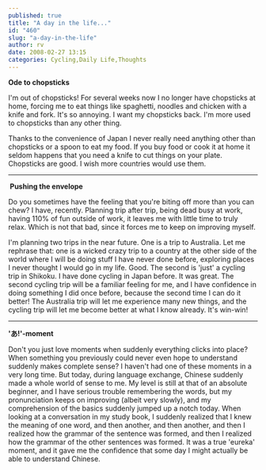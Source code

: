 ```yaml
---
published: true
title: "A day in the life..."
id: "460"
slug: "a-day-in-the-life"
author: rv
date: 2008-02-27 13:15
categories: Cycling,Daily Life,Thoughts
---
```

<b>Ode to chopsticks</b>

I'm out of chopsticks! For several weeks now I no longer have chopsticks at home, forcing me to eat things like spaghetti, noodles and chicken with a knife and fork. It's so annoying. I want my chopsticks back. I'm more used to chopsticks than any other thing.

Thanks to the convenience of Japan I never really need anything other than chopsticks or a spoon to eat my food. If you buy food or cook it at home it seldom happens that you need a knife to cut things on your plate. Chopsticks are good. I wish more countries would use them.

-----------------

<b> Pushing the envelope</b>

Do you sometimes have the feeling that you're biting off more than you can chew? I have, recently. Planning trip after trip, being dead busy at work, having 110% of fun outside of work, it leaves me with little time to truly relax. Which is not that bad, since it forces me to keep on improving myself.

I'm planning two trips in the near future. One is a trip to Australia. Let me rephrase that: one is a wicked crazy trip to a country at the other side of the world where I will be doing stuff I have never done before, exploring places I never thought I would go in my life. Good. The second is 'just' a cycling trip in Shikoku. I have done cycling in Japan before. It was great. The second cycling trip will be a familiar feeling for me, and I have confidence in doing something I did once before, because the second time I can do it better! The Australia trip will let me experience many new things, and the cycling trip will let me become better at what I know already. It's win-win!

-----------------

<b>'あ!'-moment</b>

Don't you just love moments when suddenly everything clicks into place? When something you previously could never even hope to understand suddenly makes complete sense? I haven't had one of these moments in a very long time. But today, during language exchange, Chinese suddenly made a whole world of sense to me. My level is still at that of an absolute beginner, and I have serious trouble remembering the words, but my pronunciation keeps on improving (albeit very slowly), and my comprehension of the basics suddenly jumped up a notch today. When looking at a conversation in my study book, I suddenly realized that I knew the meaning of one word, and then another, and then another, and then I realized how the grammar of the sentence was formed, and then I realized how the grammar of the other sentences was formed. It was a true 'eureka' moment, and it gave me the confidence that some day I might actually be able to understand Chinese.